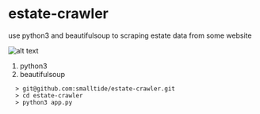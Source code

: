 # estate-crawler
use python3 and beautifulsoup to scraping estate data from some website

![alt text](https://github.com/smalltide/estate-crawler/blob/master/screenshot.gif "estate-crawler")

1. python3
2. beautifulsoup

```
  > git@github.com:smalltide/estate-crawler.git
  > cd estate-crawler
  > python3 app.py
```
